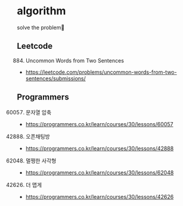 # algorithm

solve the problem👿

## Leetcode

884. Uncommon Words from Two Sentences

- https://leetcode.com/problems/uncommon-words-from-two-sentences/submissions/

## Programmers

60057. 문자열 압축

- https://programmers.co.kr/learn/courses/30/lessons/60057

42888. 오픈채팅방

- https://programmers.co.kr/learn/courses/30/lessons/42888

62048. 멀쩡한 사각형

- https://programmers.co.kr/learn/courses/30/lessons/62048

42626. 더 맵게

- https://programmers.co.kr/learn/courses/30/lessons/42626
